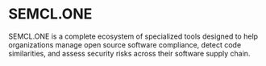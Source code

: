 # SEMCL.ONE

SEMCL.ONE is a complete ecosystem of specialized tools designed to help organizations manage open source software compliance, detect code similarities, and assess security risks across their software supply chain.
